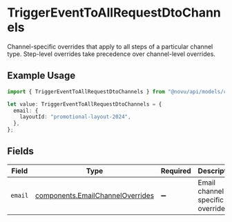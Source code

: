 # TriggerEventToAllRequestDtoChannels

Channel-specific overrides that apply to all steps of a particular channel type. Step-level overrides take precedence over channel-level overrides.

## Example Usage

```typescript
import { TriggerEventToAllRequestDtoChannels } from "@novu/api/models/components";

let value: TriggerEventToAllRequestDtoChannels = {
  email: {
    layoutId: "promotional-layout-2024",
  },
};
```

## Fields

| Field                                                                                | Type                                                                                 | Required                                                                             | Description                                                                          |
| ------------------------------------------------------------------------------------ | ------------------------------------------------------------------------------------ | ------------------------------------------------------------------------------------ | ------------------------------------------------------------------------------------ |
| `email`                                                                              | [components.EmailChannelOverrides](../../models/components/emailchanneloverrides.md) | :heavy_minus_sign:                                                                   | Email channel specific overrides                                                     |